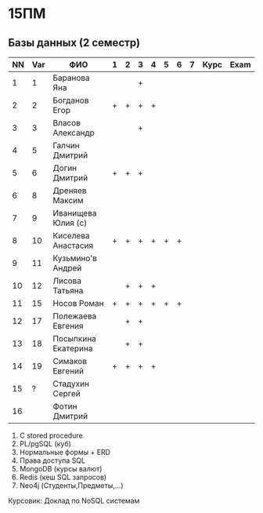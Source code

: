 # 15ПМ
## Базы данных (2 семестр)

| NN  | Var | ФИО                   | 1   | 2   | 3   | 4   | 5   | 6   | 7   |  Курс | Exam     |
| --- | --- | --------------------- | --- | --- | --- | --- | --- | --- | --- | ----- | -------- |
| 1   | 1   | Баранова Яна          |     |     | +   |     |     |     |     |       |          |
| 2   | 2   | Богданов Егор         | +   | +   | +   | +   |     |     |     |       |          |
| 3   | 3   | Власов Александр      |     |     | +   |     |     |     |     |       |          |
| 4   | 5   | Галчин Дмитрий        |     |     |     |     |     |     |     |       |          |
| 5   | 6   | Догин Дмитрий         | +   | +   | +   |     |     |     |     |       |          |
| 6   | 8   | Дреняев Максим        |     |     |     |     |     |     |     |       |          |
| 7   | 9   | Иванищева Юлия (с)    |     |     |     |     |     |     |     |       |          |
| 8   | 10  | Киселева Анастасия    | +   | +   | +   | +   | +   | +   |     |       |          |
| 9   | 11  | Кузьмино'в Андрей     |     |     |     |     |     |     |     |       |          |
| 10  | 12  | Лисова Татьяна        |     | +   | +   | +   |     |     |     |       |          |
| 11  | 15  | Носов Роман           | +   | +   | +   | +   | +   | +   |     |       |          |
| 12  | 17  | Полежаева Евгения     |     | +   | +   |     |     |     |     |       |          |
| 13  | 18  | Посыпкина Екатерина   |     | +   | +   |     |     |     |     |       |          |
| 14  | 19  | Симаков Евгений       | +   | +   | +   | +   |     |     |     |       |          |
| 15  | ?   | Стадухин Сергей       |     |     |     |     |     |     |     |       |          |
| 16  |     | Фотин Дмитрий         |

1. C stored procedure
2. PL/pgSQL (куб)
3. Нормальные формы + ERD
4. Права доступа SQL
5. MongoDB (курсы валют)
6. Redis (кеш SQL запросов)
7. Neo4j (Студенты,Предметы,...)

Курсовик: Доклад по NoSQL системам
